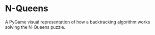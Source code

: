 # N-Queens
A PyGame visual representation of how a backtracking algorithm works solving the N-Queens puzzle.
